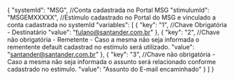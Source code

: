 {
    "systemId": "MSG", //Conta cadastrada no Portal MSG
    "stimulumId": "MSGEMXXXXX", //Estímulo cadastrado no Portal do MSG e vinculado a conta cadastrada no systemId
    "variables": [
        {
            "key": "1", //Chave Obrigatória - Destinatário
            "value": "fulano@santander.com.br"
        },
        {
            "key": "2", //Chave não obrigatória - Remetente - Caso a mesma não seja informada o rementente default cadastrad no estímulo será utilizado.
            "value": "santander@santander.com.br"
        },
        {
            "key": "3", //Chave não obrigatória - Caso a mesma não seja informada o assunto será relacionado conforme cadastrado no estímulo.
            "value": "Assunto do E-mail encaminhado"
        }
    ]
}
